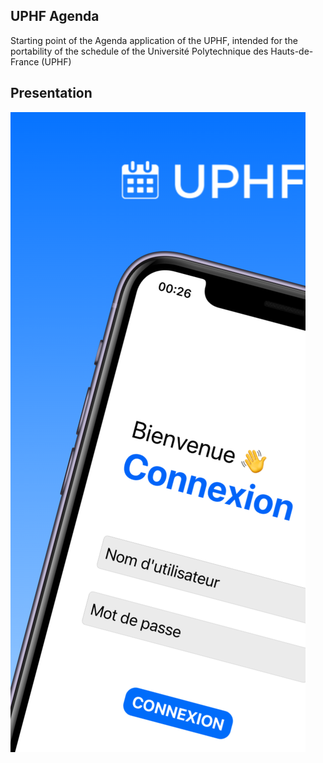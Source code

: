 ## UPHF Agenda

Starting point of the Agenda application of the UPHF, 
intended for the portability of the schedule of the Université Polytechnique des Hauts-de-France (UPHF) 

## Presentation
![alt text](https://github.com/AlexisBCD/AlexisBCD.github.io/blob/main/UPHFAgenda/images/mockup/image1.png?raw=true)
